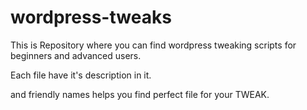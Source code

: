 wordpress-tweaks
================

This is Repository where you can find wordpress tweaking scripts for beginners and advanced users.

Each file have it's description in it.

and friendly names helps you find perfect file for your TWEAK.
